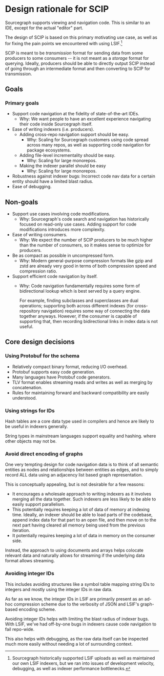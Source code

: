 # Design rationale for SCIP

Sourcegraph supports viewing and navigation code.
This is similar to an IDE, except for the actual "editor" part.

The design of SCIP is based on this primary motivating use case,
as well as for fixing the pain points we encountered with using LSIF.[^1]

SCIP is meant to be _transmission_ format for sending
data from some producers to some consumers
-- it is not meant as a _storage_ format for querying.
Ideally, producers should be able to directly output SCIP
instead of going through an intermediate format
and then converting to SCIP for transmission.

[^1]: Sourcegraph historically supported LSIF uploads
as well as maintained our own LSIF indexers,
but we ran into issues of development velocity,
debugging, as well as indexer performance bottlenecks.

## Goals

### Primary goals

- Support code navigation at the fidelity of state-of-the-art IDEs.
  - Why: We want people to have an excellent experience navigating
    their code inside Sourcegraph itself.
- Ease of writing indexers (i.e. producers).
  - Adding cross-repo navigation support should be easy.
    - Why: Scaling for Sourcegraph customers using code spread across many repos,
      as well as supporting code navigation for package ecosystems.
  - Adding file-level incrementality should be easy.
    - Why: Scaling for large monorepos.
  - Making the indexer parallel should be easy
    - Why: Scaling for large monorepos.
- Robustness against indexer bugs: Incorrect code nav data for a certain entity
  should have a limited blast radius.
- Ease of debugging.

## Non-goals

- Support use cases involving code modifications.
  - Why: Sourcegraph's code search and navigation has historically
    focused on read-only use cases. Adding support for code modifications
    introduces more complexity.
- Ease of writing consumers.
  - Why: We expect the number of SCIP producers to be much higher
    than the number of consumers,
    so it makes sense to optimize for producers.
- Be as compact as possible in uncompressed form.
  - Why: Modern general-purpose compression formats like gzip
    and zstd are already very good in terms of both compression
    speed and compression ratio.
- Support efficient code navigation by itself.
  - Why: Code navigation fundamentally requires some form of bidirectional
    lookup which is best served by a query engine.

    For example, finding subclasses and superclasses are dual operations;
    supporting both across different indexes (for cross-repository navigation)
    requires some way of connecting the data together anyways.
    However, if the consumer is capable of supporting that,
    then recording bidirectional links in index data is not useful.

## Core design decisions

### Using Protobuf for the schema

- Relatively compact binary format, reducing I/O overhead.
- Protobuf supports easy code generation.
- Many languages have Protobuf code generators.
- TLV format enables streaming reads and writes
  as well as merging by concatenation.
- Rules for maintaining forward and backward compatibility
  are easily understood.

### Using strings for IDs

Hash tables are a core data type used in compilers and
hence are likely to be useful in indexers generally.

String types in mainstream languages support equality and hashing.
where other objects may not be.

### Avoid direct encoding of graphs

One very tempting design for code navigation data is to
think of all semantic entities as nodes and relationships between
entities as edges, and to simply record ALL data
using an adjacency list based graph representation.

This is conceptually appealing,
but is not desirable for a few reasons:

- It encourages a wholesale approach to writing
  indexers as it involves merging all the data together.
  Such indexers are less likely to be able
  to easily support parallelism.
- This potentially requires keeping a lot of data of memory
  at indexing time. Ideally, an indexer should be able
  to load parts of the codebase,
  append index data for that part to an open file,
  and then move on to the next part having cleared all memory
  being used from the previous iteration.
- It potentially requires keeping a lot of data in memory
  on the consumer side.

Instead, the approach to using documents and arrays
helps colocate relevant data and naturally allows for streaming
if the underlying data format allows streaming.

### Avoiding integer IDs

This includes avoiding structures like a symbol table
mapping string IDs to integers and mostly using the integer
IDs in raw data.

As far as we know, the integer IDs in LSIF are primarily present as
an ad-hoc compression scheme due to the verbosity of JSON
and LSIF's graph-based encoding scheme.

Avoiding integer IDs helps with limiting the blast radius
of indexer bugs. With LSIF, we've had off-by-one bugs in indexers
cause code navigation to fail repo-wide.

This also helps with debugging, as the raw data itself
can be inspected much more easily without needing
a lot of surrounding context.
